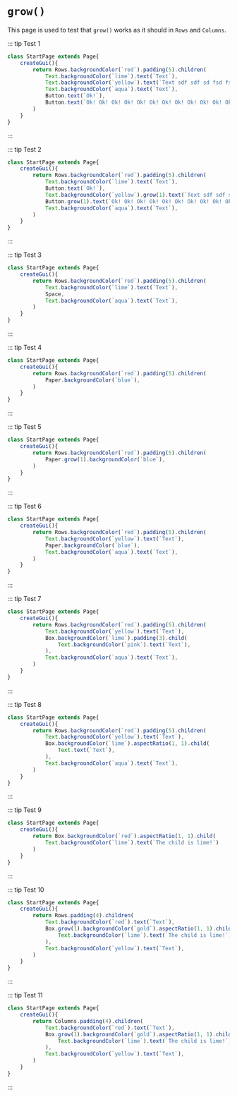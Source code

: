 <script>
	import ViewApp from '$lib/ViewApp.svelte'
</script>

# `grow()`
This page is used to test that `grow()` works as it should in `Rows` and `Columns`.

::: tip Test 1

```js baga-show-editor-code
class StartPage extends Page{
	createGui(){
		return Rows.backgroundColor(`red`).padding(5).children(
			Text.backgroundColor(`lime`).text(`Text`),
			Text.backgroundColor(`yellow`).text(`Text sdf sdf sd fsd fsd fsd dsf sd fs fdsd f sdf sd fsd fsd f sdf sdf s fsd fs s fdfds. dsf sddf sd fsdf dsf sdf dfs `),
			Text.backgroundColor(`aqua`).text(`Text`),
			Button.text(`Ok!`),
			Button.text(`Ok! Ok! Ok! Ok! Ok! Ok! Ok! Ok! Ok! Ok! Ok! Ok! Ok! Ok! Ok! Ok! Ok! Ok! Ok! Ok! Ok! Ok! Ok! Ok! Ok! Ok! Ok! Ok!`),
		)
	}
}
```

:::

::: tip Test 2

```js baga-show-editor-code
class StartPage extends Page{
	createGui(){
		return Rows.backgroundColor(`red`).padding(5).children(
			Text.backgroundColor(`lime`).text(`Text`),
			Button.text(`Ok!`),
			Text.backgroundColor(`yellow`).grow(1).text(`Text sdf sdf sd fsd fsd fsd dsf sd fs fdsd f sdf sd fsd fsd f sdf sdf s fsd fs s fdfds. dsf sddf sd fsdf dsf sdf dfs `),
			Button.grow(1).text(`Ok! Ok! Ok! Ok! Ok! Ok! Ok! Ok! Ok! Ok! Ok! Ok! Ok! Ok! Ok! Ok! Ok! Ok! Ok! Ok! Ok! Ok! Ok! Ok! Ok! Ok! Ok! Ok! Ok! Ok! `),
			Text.backgroundColor(`aqua`).text(`Text`),
		)
	}
}
```

:::

::: tip Test 3

```js baga-show-editor-code
class StartPage extends Page{
	createGui(){
		return Rows.backgroundColor(`red`).padding(5).children(
			Text.backgroundColor(`lime`).text(`Text`),
			Space,
			Text.backgroundColor(`aqua`).text(`Text`),
		)
	}
}
```

:::

::: tip Test 4

```js baga-show-editor-code
class StartPage extends Page{
	createGui(){
		return Rows.backgroundColor(`red`).padding(5).children(
			Paper.backgroundColor(`blue`),
		)
	}
}
```

:::

::: tip Test 5

```js baga-show-editor-code
class StartPage extends Page{
	createGui(){
		return Rows.backgroundColor(`red`).padding(5).children(
			Paper.grow(1).backgroundColor(`blue`),
		)
	}
}
```

:::

::: tip Test 6

```js baga-show-editor-code
class StartPage extends Page{
	createGui(){
		return Rows.backgroundColor(`red`).padding(5).children(
			Text.backgroundColor(`yellow`).text(`Text`),
			Paper.backgroundColor(`blue`),
			Text.backgroundColor(`aqua`).text(`Text`),
		)
	}
}
```

:::

::: tip Test 7

```js baga-show-editor-code
class StartPage extends Page{
	createGui(){
		return Rows.backgroundColor(`red`).padding(5).children(
			Text.backgroundColor(`yellow`).text(`Text`),
			Box.backgroundColor(`lime`).padding(3).child(
				Text.backgroundColor(`pink`).text(`Text`),
			),
			Text.backgroundColor(`aqua`).text(`Text`),
		)
	}
}
```

:::

::: tip Test 8

```js baga-show-editor-code
class StartPage extends Page{
	createGui(){
		return Rows.backgroundColor(`red`).padding(5).children(
			Text.backgroundColor(`yellow`).text(`Text`),
			Box.backgroundColor(`lime`).aspectRatio(1, 1).child(
				Text.text(`Text`),
			),
			Text.backgroundColor(`aqua`).text(`Text`),
		)
	}
}
```

:::

::: tip Test 9

```js baga-show-editor-code
class StartPage extends Page{
	createGui(){
		return Box.backgroundColor(`red`).aspectRatio(1, 1).child(
			Text.backgroundColor(`lime`).text(`The child is lime!`)
		)
	}
}
```

:::

::: tip Test 10

```js baga-show-editor-code
class StartPage extends Page{
	createGui(){
		return Rows.padding(4).children(
			Text.backgroundColor(`red`).text(`Text`),
			Box.grow(1).backgroundColor(`gold`).aspectRatio(1, 1).child(
				Text.backgroundColor(`lime`).text(`The child is lime!`)
			),
			Text.backgroundColor(`yellow`).text(`Text`),
		)
	}
}
```

:::

::: tip Test 11

```js baga-show-editor-code
class StartPage extends Page{
	createGui(){
		return Columns.padding(4).children(
			Text.backgroundColor(`red`).text(`Text`),
			Box.grow(1).backgroundColor(`gold`).aspectRatio(1, 1).child(
				Text.backgroundColor(`lime`).text(`The child is lime!`)
			),
			Text.backgroundColor(`yellow`).text(`Text`),
		)
	}
}
```

:::